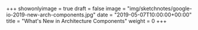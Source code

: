 +++
showonlyimage = true
draft = false
image = "img/sketchnotes/google-io-2019-new-arch-components.jpg"
date = "2019-05-07T10:00:00+00:00"
title = "What's New in Architecture Components"
weight = 0
+++
